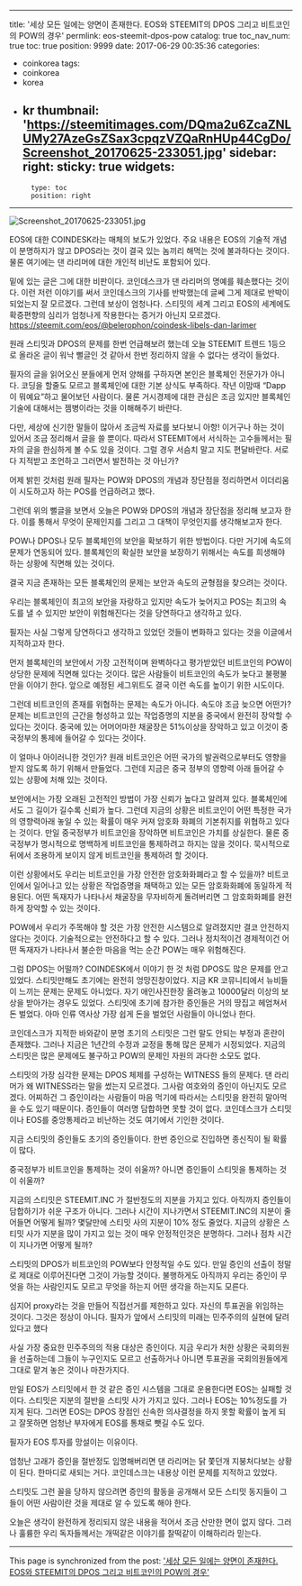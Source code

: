 
---
title: '세상 모든 일에는 양면이 존재한다. EOS와 STEEMIT의 DPOS  그리고 비트코인의 POW의 경우'
permlink: eos-steemit-dpos-pow
catalog: true
toc_nav_num: true
toc: true
position: 9999
date: 2017-06-29 00:35:36
categories:
- coinkorea
tags:
- coinkorea
- korea
- kr
thumbnail: 'https://steemitimages.com/DQma2u6ZcaZNLUMy27AzeGsZSax3cpqzVZQaRnHUp44CgDo/Screenshot_20170625-233051.jpg'
sidebar:
    right:
        sticky: true
widgets:
    -
        type: toc
        position: right
---


![Screenshot_20170625-233051.jpg](https://steemitimages.com/DQma2u6ZcaZNLUMy27AzeGsZSax3cpqzVZQaRnHUp44CgDo/Screenshot_20170625-233051.jpg)

EOS에 대한 COINDESK라는 매체의 보도가 있었다. 주요 내용은 EOS의 기술적 개념이 분명하지가 않고 DPOS라는 것이 결국 있는 놈끼리 해먹는 것에 불과하다는 것이다. 물론 여기에는 댄 라리머에 대한 개인적 비난도 포함되어 있다. 

밑에 있는 글은 그에 대한 비판이다. 코인데스크가 댄 라리머의 명예를 훼손했다는 것이다. 이런 저런 이야기를 써서 코인데스크의 기사를 반박했는데 글쎄 그게 제대로 반박이 되었는지 잘 모르겠다. 
그런데 보상이 엄청나다. 스티밋의 세계 그리고 EOS의 세계에도 확증편향의 심리가 엄청나게 작용한다는 증거가 아닌지 모르겠다. 
 https://steemit.com/eos/@belerophon/coindesk-libels-dan-larimer

원래 스티밋과 DPOS의 문제를 한번 언급해보려 했는데 오늘 STEEMIT 트렌드 1등으로 올라온 글이 워낙 뻘글인 것 같아서 한번 정리하지 않을 수 없다는 생각이 들었다. 

필자의 글을 읽어오신 분들에게 먼저 양해를 구하자면 본인은 블록체인 전문가가 아니다. 코딩을 할줄도 모르고 블록체인에 대한 기본 상식도 부족하다. 작년 이맘때 “Dapp이 뭐예요”하고 물어보던 사람이다. 물론 거시경제에 대한 관심은 조금 있지만 블록체인 기술에 대해서는 젬병이라는 것을 이해해주기 바란다.

다만, 세상에 신기한 말들이 많아서 조금씩 자료를 보다보니 아항! 이거구나 하는 것이 있어서 조금 정리해서 글을 쓸 뿐이다. 따라서 STEEMIT에서 서식하는 고수들께서는 필자의 글을 한심하게 볼 수도 있을 것이다. 그럴 경우 서슴치 말고 지도 편달바란다. 서로 다 지적받고 조언하고 그러면서 발전하는 것 아닌가? 

어제 밝힌  것처럼 원래 필자는 POW와 DPOS의 개념과 장단점을 정리하면서 이더리움이 시도하고자 하는 POS를 언급하려고 했다. 

그런데 위의 뻘글을 보면서 오늘은 POW와 DPOS의 개념과 장단점을 정리해 보고자 한다. 이를 통해서 무엇이 문제인지를 그리고 그 대책이 무엇인지를 생각해보고자 한다. 

POW나 DPOS나 모두 블록체인의 보안을 확보하기 위한 방법이다. 다만 거기에 속도의 문제가 연동되어 있다. 블록체인의 확실한 보안을 보장하기 위해서는 속도를 희생해야 하는 상황에 직면해 있는 것이다. 

결국 지금 존재하는 모든 블록체인의 문제는 보안과 속도의 균형점을 찾으려는 것이다.  

우리는 블록체인이 최고의 보안을 자랑하고 있지만 속도가 늦어지고 POS는 최고의 속도를 낼 수 있지만 보안이 위험해진다는 것을 당연하다고 생각하고 있다. 

필자는 사실 그렇게 당연하다고 생각하고 있었던 것들이 변화하고 있다는 것을 이글에서 지적하고자 한다. 

먼저 블록체인의 보안에서 가장 고전적이며 완벽하다고 평가받았던 비트코인의 POW이 상당한 문제에 직면해 있다는 것이다. 많은 사람들이 비트코인의 속도가 늦다고 불평불만을 이야기 한다. 앞으로 예정된 세그위트도 결국 이런 속도를 높이기 위한 시도이다. 

그런데 비트코인의 존재를 위협하는 문제는 속도가 아니다. 속도야 조금 늦으면 어떤가? 문제는 비트코인의 근간을 형성하고 있는 작업증명의 지분을 중국에서 완전히 장악할 수 있다는 것이다. 중국에 있는 어머어마한 채굴장은 51%이상을 장악하고 있고 이것이 중국정부의 통제에 들어갈 수 있다는 것이다. 

이 얼마나 아이러니한 것인가? 원래 비트코인은 어떤 국가의 발권력으로부터도 영향을 받지 않도록 하기 위해서 만들었다. 그런데 지금은 중국 정부의 영향력 아래 들어갈 수 있는 상황에 처해 있는 것이다. 

보안에서는 가장 오래된 고전적인 방법이 가장 신뢰가 높다고 알려져 있다. 블록체인에서도 그 길이가 길수록 신뢰가 높다. 그런데 지금의 상황은 비트코인이 어떤 특정한 국가의 영향력아래 놓일 수 있는 확률이 매우 커져 암호화 화폐의 기본취지를 위협하고 있다는 것이다. 만일 중국정부가 비트코인을 장악하면 비트코인은 가치를 상실한다. 물론 중국정부가 명시적으로 명백하게 비트코인을 통제하려고 하지는 않을 것이다. 묵시적으로 뒤에서 조용하게 보이지 않게 비트코인을 통제하려 할 것이다. 

이런 상황에서도 우리는 비트코인을 가장 안전한 암호화화폐라고 할 수 있을까? 비트코인에서 일어나고 있는 상황은 작업증명을 채택하고 있는 모든 암호화화폐에 동일하게 적용된다. 어떤 독재자가 나타나서 채굴장을 무자비하게 돌려버리면 그 암호화화폐를 완전하게 장악할 수 있는 것이다. 

POW에서 우리가 주목해야 할 것은 가장 안전한 시스템으로 알려졌지만 결코 안전하지 않다는 것이다. 기술적으로는 안전하다고 할 수 있다. 그러나 정치적이건 경제적이건 어떤 독재자가 나타나서 불순한 마음을 먹는 순간 POW는 매우 위험해진다.    

그럼 DPOS는 어떨까? COINDESK에서 이야기 한 것 처럼 DPOS도 많은 문제를 안고 있었다. 
스티밋만해도 초기에는 완전히 엉망진창이었다. 지금 KR 코뮤니티에서 뉴비들이 느끼는 문제는 문제도 아니었다. 자기 애인사진한장 올려놓고 10000달러 이상의 보상을 받아가는 경우도 있었다. 스티밋에 초기에 참가한 증인들은 거의 땅집고 헤엄쳐서 돈 벌었다. 아마 인류 역사상 가장 쉽게 돈을 벌었던 사람들이 아니었나 한다. 

코인데스크가 지적한 바와같이 분명 초기의 스티밋은 그런 말도 안되는 부정과 혼란이 존재했다. 그러나 지금은 1년간의 수정과 교정을 통해 많은 문제가 시정되었다. 지금의 스티밋은 많은 문제에도 불구하고 POW의 문제인 자원의 과다한 소모도 없다.   

스티밋의 가장 심각한 문제는 DPOS 체제를 구성하는 WITNESS 들의 문제다. 댄 라리머가 왜 WITNESS라는 말을 썼는지 모르겠다. 그사람 여호와의 증인이 아닌지도 모르겠다. 어찌하건 그 증인이라는 사람들이 마음 먹기에 따라서는 스티밋을 완전히 말아먹을 수도 있기 때문이다. 증인들이 여러명 담합하면 못할 것이 없다. 코인데스크가 스티밋이나 EOS를 중앙통제라고 비난하는 것도 여기에서 기인한 것이다. 

지금 스티밋의 증인들도 초기의 증인들이다. 한번 증인으로 진입하면 종신직이 될 확률이 많다. 

중국정부가 비트코인을 통제하는 것이 쉬울까? 아니면 증인들이 스티밋을 통제하는 것이 쉬울까? 

지금의 스티밋은 STEEMIT.INC 가 절반정도의 지분을 가지고 있다. 아직까지 증인들이 담합하기가 쉬운 구조가 아니다. 그러나 시간이 지나가면서 STEEMIT.INC의 지분이 줄어들면 어떻게 될까? 몇달만에 스티밋 사의 지분이 10% 정도 줄었다. 지금의 상황은 스티밋 사가 지분을 많이 가지고 있는 것이 매우 안정적인것은 분명하다. 그러나 점차 시간이 지나가면 어떻게 될까? 

스티밋의 DPOS가 비트코인의 POW보다 안정적일 수도 있다. 만일 증인의 선출이 정말로 제대로 이루어진다면 그것이 가능할 것이다. 불행하게도 아직까지 우리는 증인이 무엇을 하는 사람인지도 모르고 무엇을 하는지 어떤 생각을 하는지도 모른다.

심지어 proxy라는 것을 만들어 직접선거를 제한하고 있다. 자신의 투표권을 위임하는 것이다. 그것은 정상이 아니다. 필자가 앞에서 스티밋의 미래는 민주주의의 실현에 달려있다고 했다 

사실 가장 중요한 민주주의의 적용 대상은 증인이다. 지금 우리가 처한 상황은 국회의원을 선출하는데 그들이 누구인지도 모르고 선출하거나 아니면 투표권을 국회의원들에게 그대로 맡겨 놓은 것이나 마찬가지다.

만일 EOS가 스티밋에서 한 것 같은 증인 시스템을 그대로 운용한다면 EOS는 실패할 것이다. 스티밋은 지분의 절반을 스티밋 사가 가지고 있다. 그러나 EOS는 10%정도를 가지게 된다. 그러면 EOS는 DPOS 장점인 신속한 의사결정을 하지 못할 확률이 높게 되고 잘못하면 엄청난 부자에게 EOS를 통채로 뺏길 수도 있다. 

필자가 EOS 투자를 망설이는 이유이다. 

엄청난 고래가 증인을 절반정도 임명해버리면 댄 라리머는 닭 쫓던개 지붕처다보는 상황이 된다. 한마디로 새되는 거다. 코인데스크는 내용상 이런 문제를 지적하고 있었다. 

스티밋도 그런 꼴을 당하지 않으려면 증인의 활동을 공개해서 모든 스티밋 동지들이 그들이 어떤 사람이란 것을 제대로 알 수 있도록 해야 한다.

오늘은 생각이 완전하게 정리되지 않은 내용을 적어서 조금 산만한 면이 없지 않다. 그러나 훌륭한 우리 독자들께서는 개떡같은 이야기를 찰떡같이 이해하리라 믿는다.

- - -

This page is synchronized from the post: ['세상 모든 일에는 양면이 존재한다. EOS와 STEEMIT의 DPOS  그리고 비트코인의 POW의 경우'](https://steemit.com/@oldstone/eos-steemit-dpos-pow)
